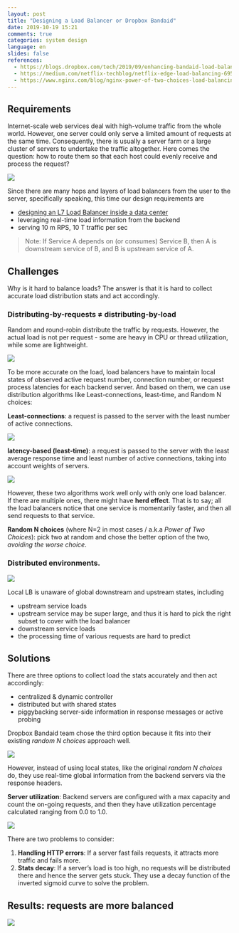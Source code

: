 ```yaml
---
layout: post
title: "Designing a Load Balancer or Dropbox Bandaid"
date: 2019-10-19 15:21
comments: true
categories: system design
language: en
slides: false
references:
  - https://blogs.dropbox.com/tech/2019/09/enhancing-bandaid-load-balancing-at-dropbox-by-leveraging-real-time-backend-server-load-information/
  - https://medium.com/netflix-techblog/netflix-edge-load-balancing-695308b5548c
  - https://www.nginx.com/blog/nginx-power-of-two-choices-load-balancing-algorithm/#least_conn
---
```


## Requirements


Internet-scale web services deal with high-volume traffic from the whole world. However, one server could only serve a limited amount of requests at the same time. Consequently, there is usually a server farm or a large cluster of servers to undertake the traffic altogether. Here comes the question: how to route them so that each host could evenly receive and process the request? 

![](https://res.cloudinary.com/dohtidfqh/image/upload/v1571516030/web-guiguio/01-s_71d9a66b3d35f2559b6febf625b03c50d20a1b0c11818ddb19fbbadeafbd11d5_1567646267795_image.png)

Since there are many hops and layers of load balancers from the user to the server, specifically speaking, this time our design requirements are

* [designing an L7 Load Balancer inside a data center](https://guigu.io/notes/2018-07-23-load-balancer-types)
* leveraging real-time load information from the backend
* serving 10 m RPS, 10 T traffic per sec

> Note: If Service A depends on (or consumes) Service B, then A is downstream service of B, and B is upstream service of A.


## Challenges
Why is it hard to balance loads? The answer is that it is hard to collect accurate load distribution stats and act accordingly.

### Distributing-by-requests ≠ distributing-by-load

Random and round-robin distribute the traffic by requests. However, the actual load is not per request - some are heavy in CPU or thread utilization, while some are lightweight. 

![](https://res.cloudinary.com/dohtidfqh/image/upload/v1571519977/web-guiguio/round-robin_power-of-two-choices.png)

To be more accurate on the load, load balancers have to maintain local states of observed active request number, connection number, or request process latencies for each backend server. And based on them, we can use distribution algorithms like Least-connections, least-time, and Random N choices:

**Least-connections**: a request is passed to the server with the least number of active connections.

![](https://res.cloudinary.com/dohtidfqh/image/upload/v1571520022/web-guiguio/least-conn_power-of-two-choices.png)

**latency-based (least-time)**:  a request is passed to the server with the least average response time and least number of active connections, taking into account weights of servers.

![](https://res.cloudinary.com/dohtidfqh/image/upload/v1571520022/web-guiguio/least-conn_power-of-two-choices.png)

However, these two algorithms work well only with only one load balancer. If there are multiple ones, there might have **herd effect**. That is to say; all the load balancers notice that one service is momentarily faster, and then all send requests to that service.

**Random N choices** (where N=2 in most cases / a.k.a *Power of Two Choices*): pick two at random and chose the better option of the two, *avoiding the worse choice*.


### Distributed environments.

![](https://res.cloudinary.com/dohtidfqh/image/upload/v1571516504/web-guiguio/02-s_71d9a66b3d35f2559b6febf625b03c50d20a1b0c11818ddb19fbbadeafbd11d5_1567573729122_image.png)

Local LB is unaware of global downstream and upstream states, including

* upstream service loads
* upstream service may be super large, and thus it is hard to pick the right subset to cover with the load balancer
* downstream service loads
* the processing time of various requests are hard to predict
    
## Solutions
There are three options to collect load the stats accurately and then act accordingly:

* centralized & dynamic controller 
* distributed but with shared states
* piggybacking server-side information in response messages or active probing

Dropbox Bandaid team chose the third option because it fits into their existing *random N choices* approach well. 

![](https://res.cloudinary.com/dohtidfqh/image/upload/v1571519434/web-guiguio/03-s_36fd13246bc17faff0558a94f22b02b1467d2b44c17456e7ff5ae7d2f7c84c87_1567054697304_microservice2.png)

However, instead of using local states, like the original *random N choices* do,  they use real-time global information from the backend servers via the response headers.

**Server utilization**: Backend servers are configured with a max capacity and count the on-going requests, and then they have utilization percentage calculated ranging from 0.0 to 1.0.

![](https://res.cloudinary.com/dohtidfqh/image/upload/v1571521419/web-guiguio/04-s_71d9a66b3d35f2559b6febf625b03c50d20a1b0c11818ddb19fbbadeafbd11d5_1567652883718_image.png)

There are two problems to consider:

1. **Handling HTTP errors**: If a server fast fails requests, it attracts more traffic and fails more. 
2. **Stats decay**: If a server’s load is too high, no requests will be distributed there and hence the server gets stuck. They use a decay function of the inverted sigmoid curve to solve the problem.

## Results: requests are more balanced

![](https://res.cloudinary.com/dohtidfqh/image/upload/v1571523160/web-guiguio/06-s_71d9a66b3d35f2559b6febf625b03c50d20a1b0c11818ddb19fbbadeafbd11d5_1567642263885_image-e1568763671660.png)

